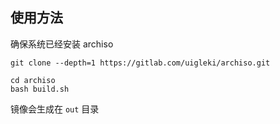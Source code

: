 ## 使用方法

确保系统已经安装 archiso

```shell
git clone --depth=1 https://gitlab.com/uigleki/archiso.git

cd archiso
bash build.sh
```

镜像会生成在 `out` 目录
